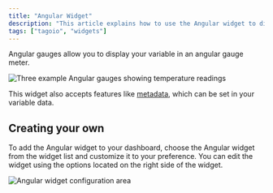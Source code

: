 ```yaml
---
title: "Angular Widget"
description: "This article explains how to use the Angular widget to display a variable in an angular gauge and how to add and customize it on your dashboard."
tags: ["tagoio", "widgets"]
---
```


Angular gauges allow you to display your variable in an angular gauge meter.

![Three example Angular gauges showing temperature readings](/docs_imagem/tagoio/angular-widget-2.gif)

This widget also accepts features like [metadata](link-to-metadata), which can be set in your variable data.

## Creating your own

To add the Angular widget to your dashboard, choose the Angular widget from the widget list and customize it to your preference. You can edit the widget using the options located on the right side of the widget.

![Angular widget configuration area](/docs_imagem/tagoio/angular-widget-2.gif)